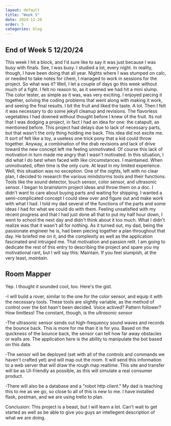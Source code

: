 ```yaml
---
layout: default
title: "Week 5"
date: 2024-12-20
order: 5
categories: blog
---
```

## End of Week 5 12/20/24
This week I hit a block, and I'd sure like to say it was just because I was busy with finals. See, I was busy. I studied a lot, every night. In reality, though, I have been doing that all year. Nights where I was stumped on calc, or needed to take notes for chem, I managed to work in sessions for the project. So what was it? Well, I let a couple of days go this week without much of a fight. I felt no reason to, as it seemed we had hit a mini slump. The color tester, as simple as it was, was very exciting. I enjoyed piecing it together, solving the coding problems that went along with making it work, and seeing the final results. I bit the fruit and liked the taste. A lot. Then I felt it was necessary to do some jekyll cleanup and revisions. The flavorless vegetables I had downed without thought before I knew of the fruit. Its not that I was dodging a project, in fact I had an idea for one: the catapult, as mentioned before. This project had delays due to lack of necessary parts, but that wasn't the only thing holding me back. This idea did not excite me. It sort of felt like a toy, a useless one trick pony that a kid could throw together. Anyway, a combination of the drab revisions and lack of drive toward the new concept left me feeling unmotivated. Of course this lack of motivation in turn made me angry that I wasn't motivated. In this situation, I did what I do best when faced with like circumstances. I maintained. When unmotivated, often time is the only cure. At least in my limited experience. Well, this situation was no exception. One of the nights, left with no clear plan, I decided to research the various mindstorms tools and their functions. Tools like the sound detector, touch sensor, color sensor, and ultrasonic sensor. I began to brainstorm project ideas and throw them on a doc. I didn't want to care about buying parts and waiting for shipping. I wanted a semi-complicated concept I could stew over and figure out and make work with what I had. I told my dad several of the functions of the parts and some ideas I had for what we could do with them. Feeling unsatisfied with my recent progress and that I had just done all that to put my half hour down, I went to school the next day and didn't think about it too much. What I didn't realize was that it wasn't all for nothing. As it turned out, my dad, being the passionate engineer he is, had been piecing together a plan throughout that day. He briefed me on it, and the complexity as well as the application fascinated and intruiged me. That motivation and passion relit. I am going to dedicate the rest of this entry to describing the project and spare you my motivational rant, but I will say this: Maintain. If you feel slumpish, at the very least, *maintain.*

## Room Mapper
Yep. I thought it sounded cool, too. Here's the gist.

-I will build a rover, similar to the one for the color sensor, and equip it with the necessary tools. These tools are slightly variable, as the method of control over the bot hasn't been decided. Voice actived? Pattern follower? How limitless! The constant, though, is the *ultrasonic sensor*

-The ultrasonic sensor sends out high-frequency sound waves and records the bounce back. This is more for me than it is for you. Based on the quickness of the bounce back, the sensor can tell how far away obstacles or walls are. The application here is the ability to manipulate the bot based on this data.

-The sensor will be deployed (set with all of the controls and commands we haven't crafted yet) and will map out the room. It will send this information to a web server that will draw the rough map realtime. This site and transfer will be as UI-friendly as possible, as this will simulate a real consumer product. 

-There will also be a database and a "robot http client." My dad is teaching this to me as we go, so close to all of this is new to me. I have installed flask, postman, and we are using trello to plan.

Conclusion:
This project is a beast, but I will learn a lot. Can't wait to get started as well as be able to give you guys an intellegent description of what we are doing.